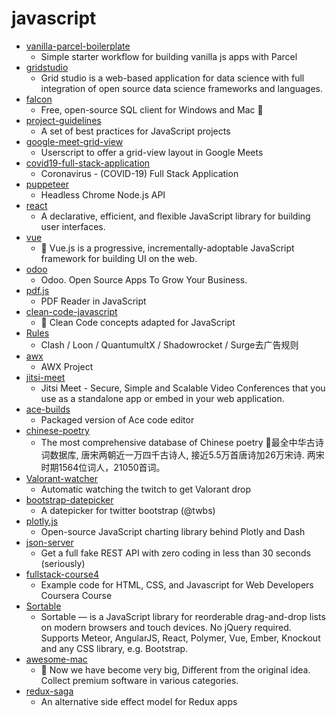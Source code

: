 # javascript
- [vanilla-parcel-boilerplate](https://github.com/bradtraversy/vanilla-parcel-boilerplate)
  - Simple starter workflow for building vanilla js apps with Parcel
- [gridstudio](https://github.com/ricklamers/gridstudio)
  - Grid studio is a web-based application for data science with full integration of open source data science frameworks and languages.
- [falcon](https://github.com/plotly/falcon)
  - Free, open-source SQL client for Windows and Mac 🦅
- [project-guidelines](https://github.com/elsewhencode/project-guidelines)
  - A set of best practices for JavaScript projects
- [google-meet-grid-view](https://github.com/Fugiman/google-meet-grid-view)
  - Userscript to offer a grid-view layout in Google Meets
- [covid19-full-stack-application](https://github.com/anshumanpattnaik/covid19-full-stack-application)
  - Coronavirus - (COVID-19) Full Stack Application
- [puppeteer](https://github.com/puppeteer/puppeteer)
  - Headless Chrome Node.js API
- [react](https://github.com/facebook/react)
  - A declarative, efficient, and flexible JavaScript library for building user interfaces.
- [vue](https://github.com/vuejs/vue)
  - 🖖 Vue.js is a progressive, incrementally-adoptable JavaScript framework for building UI on the web.
- [odoo](https://github.com/odoo/odoo)
  - Odoo. Open Source Apps To Grow Your Business.
- [pdf.js](https://github.com/mozilla/pdf.js)
  - PDF Reader in JavaScript
- [clean-code-javascript](https://github.com/ryanmcdermott/clean-code-javascript)
  - 🛁 Clean Code concepts adapted for JavaScript
- [Rules](https://github.com/eHpo1/Rules)
  - Clash / Loon / QuantumultX / Shadowrocket / Surge去广告规则
- [awx](https://github.com/ansible/awx)
  - AWX Project
- [jitsi-meet](https://github.com/jitsi/jitsi-meet)
  - Jitsi Meet - Secure, Simple and Scalable Video Conferences that you use as a standalone app or embed in your web application.
- [ace-builds](https://github.com/ajaxorg/ace-builds)
  - Packaged version of Ace code editor
- [chinese-poetry](https://github.com/chinese-poetry/chinese-poetry)
  - The most comprehensive database of Chinese poetry 🧶最全中华古诗词数据库, 唐宋两朝近一万四千古诗人, 接近5.5万首唐诗加26万宋诗. 两宋时期1564位词人，21050首词。
- [Valorant-watcher](https://github.com/D3vl0per/Valorant-watcher)
  - Automatic watching the twitch to get Valorant drop
- [bootstrap-datepicker](https://github.com/uxsolutions/bootstrap-datepicker)
  - A datepicker for twitter bootstrap (@twbs)
- [plotly.js](https://github.com/plotly/plotly.js)
  - Open-source JavaScript charting library behind Plotly and Dash
- [json-server](https://github.com/typicode/json-server)
  - Get a full fake REST API with zero coding in less than 30 seconds (seriously)
- [fullstack-course4](https://github.com/jhu-ep-coursera/fullstack-course4)
  - Example code for HTML, CSS, and Javascript for Web Developers Coursera Course
- [Sortable](https://github.com/SortableJS/Sortable)
  - Sortable — is a JavaScript library for reorderable drag-and-drop lists on modern browsers and touch devices. No jQuery required. Supports Meteor, AngularJS, React, Polymer, Vue, Ember, Knockout and any CSS library, e.g. Bootstrap.
- [awesome-mac](https://github.com/jaywcjlove/awesome-mac)
  -  Now we have become very big, Different from the original idea. Collect premium software in various categories.
- [redux-saga](https://github.com/redux-saga/redux-saga)
  - An alternative side effect model for Redux apps
